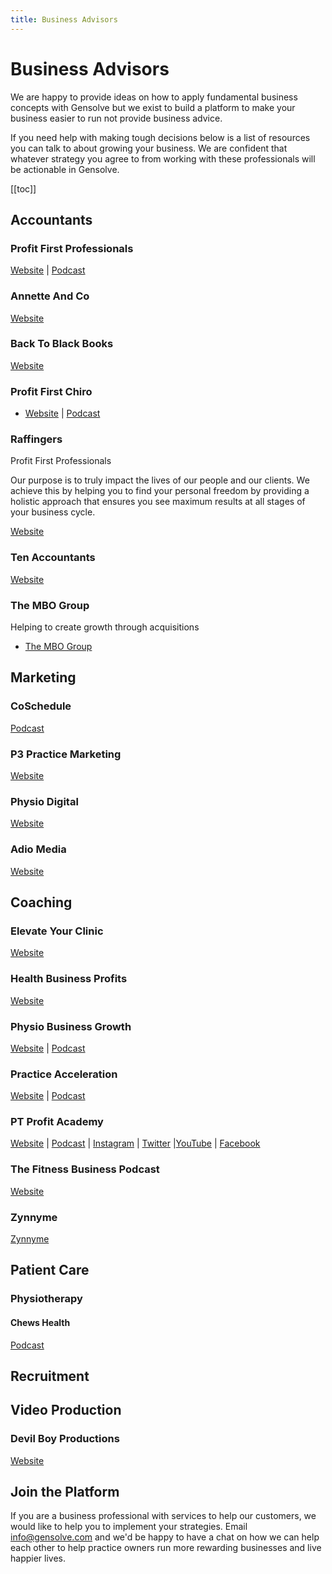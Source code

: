 ```yaml
---
title: Business Advisors
---
```


# Business Advisors

We are happy to provide ideas on how to apply fundamental business concepts with Gensolve but we exist to build a platform to make your business easier to run not provide business advice.

If you need help with making tough decisions below is a list of resources you can talk to about growing your business. We are confident that whatever strategy you agree to from working with these professionals will be actionable in Gensolve.

[[toc]]

## Accountants

### Profit First Professionals

[Website](https://profitfirstprofessionals.com/) | [Podcast](https://profitfirstprofessionals.com/category/grow-my-accounting-practice-podcast/)

### Annette And Co

[Website](https://annetteandco.co.uk/what-is-profit-first/)

### Back To Black Books

[Website](https://backtoblackbooks.co.uk/)

### Profit First Chiro

- [Website](https://www.profitfirstchiro.com/) | [Podcast](https://player.fm/series/grow-my-accounting-practice-tips-for-accountants-bookkeepers-to-grow-their-business-1376362/debra-cassera-focus-on-a-niche-and-attract-clients)

### Raffingers

Profit First Professionals

Our purpose is to truly impact the lives of our people and our clients. We achieve this by helping you to find your personal freedom by providing a holistic approach that ensures you see maximum results at all stages of your business cycle.

[Website](https://www.raffingers.co.uk/)

### Ten Accountants

[Website](https://tenaccountants.co.uk/)

### The MBO Group

Helping to create growth through acquisitions

- [The MBO Group](http://www.thembogroup.com/)

## Marketing

### CoSchedule

[Podcast](https://coschedule.com/podcast)

### P3 Practice Marketing

[Website](https://www.p3practicemarketing.com/)

### Physio Digital

[Website](https://physiodigital.co.uk/)

### Adio Media

[Website](https://adiomedia.com/)

## Coaching

### Elevate Your Clinic

[Website](https://elevateyourclinic.com)

### Health Business Profits

[Website](https://www.healthbusinessprofits.com/)

### Physio Business Growth

[Website](https://www.physiobusinessgrowth.com/welcome) | [Podcast](https://podcast.physiobusinessgrowth.com/pbg-podcast)

### Practice Acceleration

[Website](https://practiceacceleration.com/) | [Podcast](https://practiceacceleration.com/podcast/)

### PT Profit Academy

[Website](https://www.ptprofitacademy.com/) | [Podcast](https://www.paulgough.com/podcast/) | [Instagram](https://www.instagram.com/ThePaulGough/) | [Twitter](https://twitter.com/ThePaulGough) |[YouTube](https://www.youtube.com/channel/UCFRPdBgTAvHlMrZjBRdxFuQ) | [Facebook](https://www.facebook.com/ThePaulGough)

### The Fitness Business Podcast

[Website](https://fitnessbusinesspodcast.com/mike-michalowicz-profit-first-turning-your-fitness-business-into-a-money-making-machine/)

### Zynnyme

[Zynnyme](https://www.zynnyme.com/)

## Patient Care

### Physiotherapy

#### Chews Health

[Podcast](https://chewshealth.co.uk/blog/)

## Recruitment

## Video Production

### Devil Boy Productions

[Website](https://devilboyproductions.com/)

## Join the Platform

If you are a business professional with services to help our customers, we would like to help you to implement your strategies. Email info@gensolve.com and we'd be happy to have a chat on how we can help each other to help practice owners run more rewarding businesses and live happier lives.
